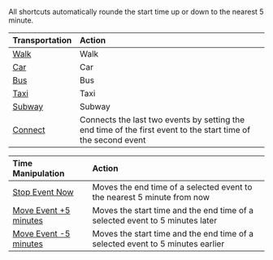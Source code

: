 All shortcuts automatically rounde the start time up or down to the nearest 5 minute.


| Transportation          | Action        |
|:------------------------|:--------------|
|[Walk](https://www.icloud.com/shortcuts/718af4a86f504255afb8de7d5b495954)    |Walk           |
|[Car](https://www.icloud.com/shortcuts/77c5c0c9661841428628522e826b5dd6)     |Car            |
|[Bus](https://www.icloud.com/shortcuts/d42de22f8e8d4d069007e8515537aeac)     |Bus            |
|[Taxi](https://www.icloud.com/shortcuts/689c20763b704a7d8aa9b3ee5409c6a9)    |Taxi           |
|[Subway](https://www.icloud.com/shortcuts/877cb4dc07a44f7d9615a14a5a4a9c3e)  |Subway         |
|[Connect](https://www.icloud.com/shortcuts/753a492faed24abe9635e4b018ca93e5) |Connects the last two events by setting the end time of the first event to the start time of the second event|


| Time Manipulation       | Action        |
|:------------------------|:--------------|
|[Stop Event Now](https://www.icloud.com/shortcuts/745c9a9e4e724a51b39195a551f16fd2)         |Moves the end time of a selected event to the nearest 5 minute from now
|[Move Event +5 minutes](https://www.icloud.com/shortcuts/6929ae3ba572421d9bb1770d368328a9)  |Moves the start time and the end time of a selected event to 5 minutes later| 
|[Move Event -5 minutes](https://www.icloud.com/shortcuts/167fdd98b5814630b1eebe65a2f66e50)  |Moves the start time and the end time of a selected event to 5 minutes earlier| 
